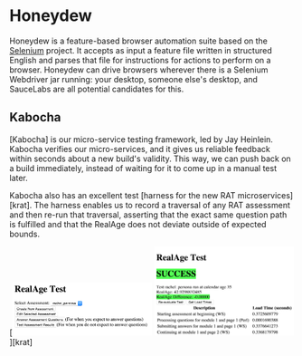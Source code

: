 # Honeydew

Honeydew is a feature-based browser automation suite based on the
[Selenium](http://www.seleniumhq.org) project. It accepts as input a
feature file written in structured English and parses that file for
instructions for actions to perform on a browser. Honeydew can drive
browsers wherever there is a Selenium Webdriver jar running: your
desktop, someone else's desktop, and SauceLabs are all potential
candidates for this.
## Kabocha

[Kabocha] is our micro-service testing framework, led by Jay
Heinlein. Kabocha verifies our micro-services, and it gives us
reliable feedback within seconds about a new build's validity. This
way, we can push back on a build immediately, instead of waiting for
it to come up in a manual test later.

Kabocha also has an excellent test
[harness for the new RAT microservices][krat]. The harness enables us
to record a traversal of any RAT assessment and then re-run that
traversal, asserting that the exact same question path is fulfilled
and that the RealAge does not deviate outside of expected bounds.

[<img src="kabocha-rat-home.png" width="49%"> <img src="kabocha-rat-success.png" width="49%">][krat]

